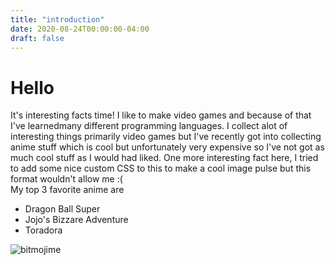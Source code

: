 ```yaml
---
title: "introduction"
date: 2020-08-24T00:00:00-04:00
draft: false
---
```

<!DOCTYPE html>
<html>
<body>
  <h1> Hello </h1>
  
It's interesting facts time! I like to make video games and because of that I've learnedmany different programming languages. I collect alot of interesting things primarily video games but I've recently got into collecting anime stuff which is cool but unfortunately very expensive so I've not got as much cool stuff as I would had liked. One more interesting fact here, I tried to add some nice custom CSS to this to make a cool image pulse but this format wouldn't allow me :(
  <br>
  My top 3 favorite anime are
  <ul>
<li>Dragon Ball Super</li>
<li>Jojo's Bizzare Adventure</li>
<li>Toradora</li>
</ul>

![bitmojime](https://sharp-sammet-7aa19b.netlify.app/IMG_8681.png)
</body>
</html>
